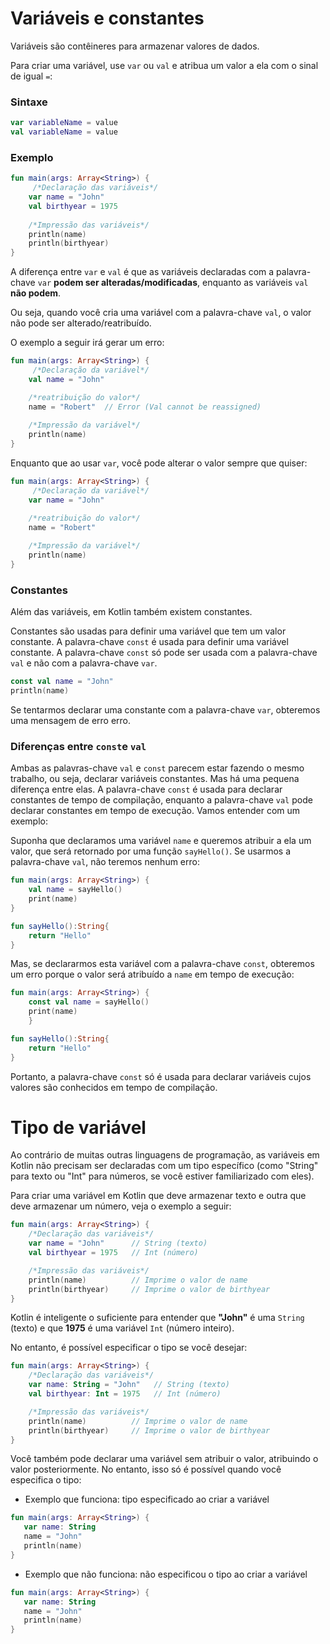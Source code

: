 # Variáveis e constantes

Variáveis são contêineres para armazenar valores de dados.

Para criar uma variável, use `var` ou `val` e atribua um valor a ela com o sinal de igual `=`:

### Sintaxe

```kotlin
var variableName = value
val variableName = value
```

### Exemplo

```kotlin runnable
fun main(args: Array<String>) {
     /*Declaração das variáveis*/
    var name = "John"
    val birthyear = 1975
    
    /*Impressão das variáveis*/
    println(name)
    println(birthyear)
}
```

A diferença entre `var` e `val` é que as variáveis declaradas com a palavra-chave `var` **podem ser alteradas/modificadas**, 
enquanto as variáveis `val` **não podem**.

Ou seja, quando você cria uma variável com a palavra-chave `val`, o valor não pode ser alterado/reatribuído.

O exemplo a seguir irá gerar um erro:

```kotlin runnable
fun main(args: Array<String>) {
     /*Declaração da variável*/
    val name = "John"

    /*reatribuição do valor*/
    name = "Robert"  // Error (Val cannot be reassigned)
    
    /*Impressão da variável*/
    println(name)
}
```

Enquanto que ao usar `var`, você pode alterar o valor sempre que quiser:

```kotlin runnable
fun main(args: Array<String>) {
     /*Declaração da variável*/
    var name = "John"

    /*reatribuição do valor*/
    name = "Robert"  
    
    /*Impressão da variável*/
    println(name)
}
```

### Constantes

Além das variáveis, em Kotlin também existem constantes. 

Constantes são usadas para definir uma variável que tem um valor constante. 
A palavra-chave ``const`` é usada para definir uma variável constante. 
A palavra-chave ``const`` só pode ser usada com a palavra-chave ``val`` e não com a palavra-chave ``var``.

```kotlin
const val name = "John"
println(name) 
````

Se tentarmos declarar uma constante com a palavra-chave ``var``, obteremos uma mensagem de erro erro.

### Diferenças entre ``const``e ``val``

Ambas as palavras-chave ``val`` e ``const`` parecem estar fazendo o mesmo trabalho, ou seja, declarar variáveis constantes. 
Mas há uma pequena diferença entre elas. A palavra-chave ``const`` é usada para declarar constantes de tempo de compilação, 
enquanto a palavra-chave ``val`` pode declarar constantes em tempo de execução. Vamos entender com um exemplo:

Suponha que declaramos uma variável ``name`` e queremos atribuir a ela um valor, que será retornado por uma função ``sayHello()``. 
Se usarmos a palavra-chave ``val``, não teremos nenhum erro:
```kotlin runnable
fun main(args: Array<String>) {
    val name = sayHello()
    print(name)        
}

fun sayHello():String{
    return "Hello"
}
````

Mas, se declararmos esta variável com a palavra-chave ``const``, 
obteremos um erro porque o valor será atribuído a ``name`` em tempo de execução:

```kotlin runnable
fun main(args: Array<String>) {
    const val name = sayHello() 
    print(name) 
    }       

fun sayHello():String{
    return "Hello"
}
````
Portanto, a palavra-chave ``const`` só é usada para declarar variáveis cujos valores são conhecidos em tempo de compilação.

# Tipo de variável

Ao contrário de muitas outras linguagens de programação, as variáveis em Kotlin não precisam ser declaradas com um tipo específico 
(como "String" para texto ou "Int" para números, se você estiver familiarizado com eles).

Para criar uma variável em Kotlin que deve armazenar texto e outra que deve armazenar um número, veja o exemplo a seguir:

```kotlin runnable
fun main(args: Array<String>) {
    /*Declaração das variáveis*/
    var name = "John"      // String (texto)
    val birthyear = 1975   // Int (número)

    /*Impressão das variáveis*/
    println(name)          // Imprime o valor de name
    println(birthyear)     // Imprime o valor de birthyear
}
```

Kotlin é inteligente o suficiente para entender que **"John"** é uma `String` (texto) e que **1975** é uma variável `Int` (número inteiro).

No entanto, é possível especificar o tipo se você desejar:

```kotlin runnable
fun main(args: Array<String>) {
    /*Declaração das variáveis*/
    var name: String = "John"   // String (texto)
    val birthyear: Int = 1975   // Int (número)

    /*Impressão das variáveis*/
    println(name)          // Imprime o valor de name
    println(birthyear)     // Imprime o valor de birthyear
}
```

Você também pode declarar uma variável sem atribuir o valor, atribuindo o valor posteriormente. 
No entanto, isso só é possível quando você especifica o tipo:

- Exemplo que funciona: tipo especificado ao criar a variável

```kotlin runnable
fun main(args: Array<String>) {
   var name: String
   name = "John"
   println(name)
}
```

- Exemplo que não funciona: não especificou o tipo ao criar a variável

```kotlin runnable
fun main(args: Array<String>) {
   var name: String
   name = "John"
   println(name)
}
```

